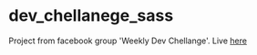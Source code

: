 # dev_chellanege_sass
Project from facebook group 'Weekly Dev Chellange'. Live <a href="https://damazeszczurem.github.io/dev_chellanege_sass/index.html">here</h>
